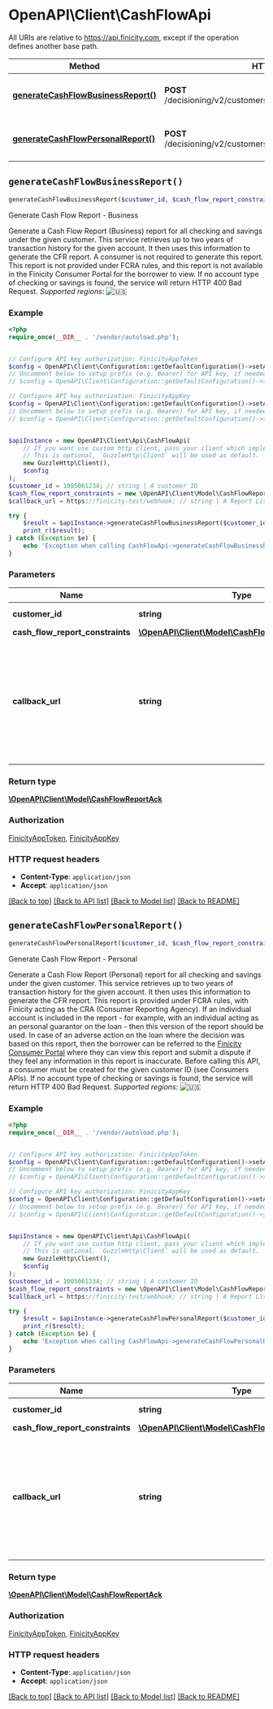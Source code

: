# OpenAPI\Client\CashFlowApi

All URIs are relative to https://api.finicity.com, except if the operation defines another base path.

| Method | HTTP request | Description |
| ------------- | ------------- | ------------- |
| [**generateCashFlowBusinessReport()**](CashFlowApi.md#generateCashFlowBusinessReport) | **POST** /decisioning/v2/customers/{customerId}/cashFlowBusiness | Generate Cash Flow Report - Business |
| [**generateCashFlowPersonalReport()**](CashFlowApi.md#generateCashFlowPersonalReport) | **POST** /decisioning/v2/customers/{customerId}/cashFlowPersonal | Generate Cash Flow Report - Personal |


## `generateCashFlowBusinessReport()`

```php
generateCashFlowBusinessReport($customer_id, $cash_flow_report_constraints, $callback_url): \OpenAPI\Client\Model\CashFlowReportAck
```

Generate Cash Flow Report - Business

Generate a Cash Flow Report (Business) report for all checking and savings under the given customer. This service retrieves up to two years of transaction history for the given account. It then uses this information to generate the CFR report. A consumer is not required to generate this report.  This report is not provided under FCRA rules, and this report is not available in the Finicity Consumer Portal for the borrower to view.  If no account type of checking or savings is found, the service will return HTTP 400 Bad Request.  _Supported regions_: ![🇺🇸](https://flagcdn.com/20x15/us.png)

### Example

```php
<?php
require_once(__DIR__ . '/vendor/autoload.php');


// Configure API key authorization: FinicityAppToken
$config = OpenAPI\Client\Configuration::getDefaultConfiguration()->setApiKey('Finicity-App-Token', 'YOUR_API_KEY');
// Uncomment below to setup prefix (e.g. Bearer) for API key, if needed
// $config = OpenAPI\Client\Configuration::getDefaultConfiguration()->setApiKeyPrefix('Finicity-App-Token', 'Bearer');

// Configure API key authorization: FinicityAppKey
$config = OpenAPI\Client\Configuration::getDefaultConfiguration()->setApiKey('Finicity-App-Key', 'YOUR_API_KEY');
// Uncomment below to setup prefix (e.g. Bearer) for API key, if needed
// $config = OpenAPI\Client\Configuration::getDefaultConfiguration()->setApiKeyPrefix('Finicity-App-Key', 'Bearer');


$apiInstance = new OpenAPI\Client\Api\CashFlowApi(
    // If you want use custom http client, pass your client which implements `GuzzleHttp\ClientInterface`.
    // This is optional, `GuzzleHttp\Client` will be used as default.
    new GuzzleHttp\Client(),
    $config
);
$customer_id = 1005061234; // string | A customer ID
$cash_flow_report_constraints = new \OpenAPI\Client\Model\CashFlowReportConstraints(); // \OpenAPI\Client\Model\CashFlowReportConstraints
$callback_url = https://finicity-test/webhook; // string | A Report Listener URL to receive notifications. The webhook must respond to the Finicity API with a 2xx HTTP status code.

try {
    $result = $apiInstance->generateCashFlowBusinessReport($customer_id, $cash_flow_report_constraints, $callback_url);
    print_r($result);
} catch (Exception $e) {
    echo 'Exception when calling CashFlowApi->generateCashFlowBusinessReport: ', $e->getMessage(), PHP_EOL;
}
```

### Parameters

| Name | Type | Description  | Notes |
| ------------- | ------------- | ------------- | ------------- |
| **customer_id** | **string**| A customer ID | |
| **cash_flow_report_constraints** | [**\OpenAPI\Client\Model\CashFlowReportConstraints**](../Model/CashFlowReportConstraints.md)|  | |
| **callback_url** | **string**| A Report Listener URL to receive notifications. The webhook must respond to the Finicity API with a 2xx HTTP status code. | [optional] |

### Return type

[**\OpenAPI\Client\Model\CashFlowReportAck**](../Model/CashFlowReportAck.md)

### Authorization

[FinicityAppToken](../../README.md#FinicityAppToken), [FinicityAppKey](../../README.md#FinicityAppKey)

### HTTP request headers

- **Content-Type**: `application/json`
- **Accept**: `application/json`

[[Back to top]](#) [[Back to API list]](../../README.md#endpoints)
[[Back to Model list]](../../README.md#models)
[[Back to README]](../../README.md)

## `generateCashFlowPersonalReport()`

```php
generateCashFlowPersonalReport($customer_id, $cash_flow_report_constraints, $callback_url): \OpenAPI\Client\Model\CashFlowReportAck
```

Generate Cash Flow Report - Personal

Generate a Cash Flow Report (Personal) report for all checking and savings under the given customer. This service retrieves up to two years of transaction history for the given account. It then uses this information to generate the CFR report.  This report is provided under FCRA rules, with Finicity acting as the CRA (Consumer Reporting Agency). If an individual account is included in the report - for example, with an individual acting as an personal guarantor on the loan - then this version of the report should be used. In case of an adverse action on the loan where the decision was based on this report, then the borrower can be referred to the [Finicity Consumer Portal](https://consumer.finicityreports.com) where they can view this report and submit a dispute if they feel any information in this report is inaccurate.  Before calling this API, a consumer must be created for the given customer ID (see Consumers APIs).  If no account type of checking or savings is found, the service will return HTTP 400 Bad Request.  _Supported regions_: ![🇺🇸](https://flagcdn.com/20x15/us.png)

### Example

```php
<?php
require_once(__DIR__ . '/vendor/autoload.php');


// Configure API key authorization: FinicityAppToken
$config = OpenAPI\Client\Configuration::getDefaultConfiguration()->setApiKey('Finicity-App-Token', 'YOUR_API_KEY');
// Uncomment below to setup prefix (e.g. Bearer) for API key, if needed
// $config = OpenAPI\Client\Configuration::getDefaultConfiguration()->setApiKeyPrefix('Finicity-App-Token', 'Bearer');

// Configure API key authorization: FinicityAppKey
$config = OpenAPI\Client\Configuration::getDefaultConfiguration()->setApiKey('Finicity-App-Key', 'YOUR_API_KEY');
// Uncomment below to setup prefix (e.g. Bearer) for API key, if needed
// $config = OpenAPI\Client\Configuration::getDefaultConfiguration()->setApiKeyPrefix('Finicity-App-Key', 'Bearer');


$apiInstance = new OpenAPI\Client\Api\CashFlowApi(
    // If you want use custom http client, pass your client which implements `GuzzleHttp\ClientInterface`.
    // This is optional, `GuzzleHttp\Client` will be used as default.
    new GuzzleHttp\Client(),
    $config
);
$customer_id = 1005061234; // string | A customer ID
$cash_flow_report_constraints = new \OpenAPI\Client\Model\CashFlowReportConstraints(); // \OpenAPI\Client\Model\CashFlowReportConstraints
$callback_url = https://finicity-test/webhook; // string | A Report Listener URL to receive notifications. The webhook must respond to the Finicity API with a 2xx HTTP status code.

try {
    $result = $apiInstance->generateCashFlowPersonalReport($customer_id, $cash_flow_report_constraints, $callback_url);
    print_r($result);
} catch (Exception $e) {
    echo 'Exception when calling CashFlowApi->generateCashFlowPersonalReport: ', $e->getMessage(), PHP_EOL;
}
```

### Parameters

| Name | Type | Description  | Notes |
| ------------- | ------------- | ------------- | ------------- |
| **customer_id** | **string**| A customer ID | |
| **cash_flow_report_constraints** | [**\OpenAPI\Client\Model\CashFlowReportConstraints**](../Model/CashFlowReportConstraints.md)|  | |
| **callback_url** | **string**| A Report Listener URL to receive notifications. The webhook must respond to the Finicity API with a 2xx HTTP status code. | [optional] |

### Return type

[**\OpenAPI\Client\Model\CashFlowReportAck**](../Model/CashFlowReportAck.md)

### Authorization

[FinicityAppToken](../../README.md#FinicityAppToken), [FinicityAppKey](../../README.md#FinicityAppKey)

### HTTP request headers

- **Content-Type**: `application/json`
- **Accept**: `application/json`

[[Back to top]](#) [[Back to API list]](../../README.md#endpoints)
[[Back to Model list]](../../README.md#models)
[[Back to README]](../../README.md)
